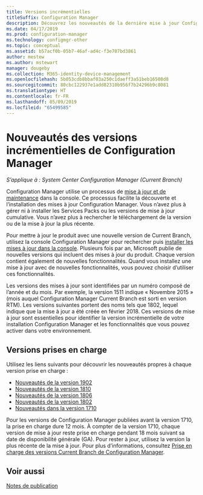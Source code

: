 ```yaml
---
title: Versions incrémentielles
titleSuffix: Configuration Manager
description: Découvrez les nouveautés de la dernière mise à jour Configuration Manager.
ms.date: 04/17/2019
ms.prod: configuration-manager
ms.technology: configmgr-other
ms.topic: conceptual
ms.assetid: b57acf0b-05b7-46af-ad4c-f3e707bd3861
author: mestew
ms.author: mstewart
manager: dougeby
ms.collection: M365-identity-device-management
ms.openlocfilehash: 5b053cdb8bbaf03a250c1daeff3a51beb16508d8
ms.sourcegitcommit: 80cbc122937e1add82310b956f7b24296b9c8081
ms.translationtype: HT
ms.contentlocale: fr-FR
ms.lasthandoff: 05/09/2019
ms.locfileid: "65499585"
---
```

# <a name="whats-new-in-configuration-manager-incremental-versions"></a>Nouveautés des versions incrémentielles de Configuration Manager

*S’applique à : System Center Configuration Manager (Current Branch)*

Configuration Manager utilise un processus de [mise à jour et de maintenance](/sccm/core/servers/manage/updates) dans la console. Ce processus facilite la découverte et l’installation des mises à jour Configuration Manager. Vous n’avez plus à gérer ni à installer les Services Packs ou les versions de mise à jour cumulative. Vous n’avez plus à rechercher le téléchargement de la version ou de la mise à jour la plus récente.

Pour mettre à jour le produit avec une nouvelle version de Current Branch, utilisez la console Configuration Manager pour rechercher puis [installer les mises à jour dans la console](/sccm/core/servers/manage/install-in-console-updates). Plusieurs fois par an, Microsoft publie de nouvelles versions qui incluent des mises à jour du produit. Chaque version contient également de nouvelles fonctionnalités. Quand vous installez une mise à jour avec de nouvelles fonctionnalités, vous pouvez choisir d’utiliser ces fonctionnalités. 

Les versions des mises à jour sont identifiées par un numéro composé de l’année et du mois. Par exemple, la version 1511 indique « Novembre 2015 » (mois auquel Configuration Manager Current Branch est sorti en version RTM). Les versions suivantes portent des noms tels que 1802, lequel indique que la mise à jour a été créée en février 2018. Ces versions de mise à jour sont essentielles pour identifier la version incrémentielle de votre installation Configuration Manager et les fonctionnalités que vous pouvez activer dans votre environnement.



## <a name="supported-versions"></a>Versions prises en charge

Utilisez les liens suivants pour découvrir les nouveautés propres à chaque version prise en charge :

- [Nouveautés de la version 1902](/sccm/core/plan-design/changes/whats-new-in-version-1902)  
- [Nouveautés de la version 1810](/sccm/core/plan-design/changes/whats-new-in-version-1810)  
- [Nouveautés de la version 1806](/sccm/core/plan-design/changes/whats-new-in-version-1806)  
- [Nouveautés de la version 1802](/sccm/core/plan-design/changes/whats-new-in-version-1802)  
- [Nouveautés dans la version 1710](/sccm/core/plan-design/changes/whats-new-in-version-1710)  

Pour les versions de Configuration Manager publiées avant la version 1710, la prise en charge dure 12 mois. À compter de la version 1710, chaque version de mise à jour reste prise en charge pendant 18 mois suivant sa date de disponibilité générale (GA).  Pour rester à jour, utilisez la version la plus récente de la mise à jour. Pour plus d’informations, consultez [Prise en charge des versions Current Branch de Configuration Manager](/sccm/core/servers/manage/current-branch-versions-supported).  



## <a name="see-also"></a>Voir aussi

[Notes de publication](/sccm/core/servers/deploy/install/release-notes)

